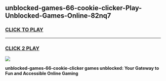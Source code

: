 
## unblocked-games-66-cookie-clicker-Play-Unblocked-Games-Online-82nq7
<h3>
<a href="https://premium76.site?title=unblocked-games-66-cookie-clicker&ref=25A">CLICK TO PLAY</a></h3>
<hr>

<h3>
<a href="https://premium76.site?title=unblocked-games-66-cookie-clicker&ref=25A">CLICK 2 PLAY</a>
  
</h3>

<a href="https://premium76.site?title=unblocked-games-66-cookie-clicker&ref=25A"><img src="https://clearcache.store/games.png"></a>


**unblocked-games-66-cookie-clicker games unblocked: Your Gateway to Fun and Accessible Online Gaming**
